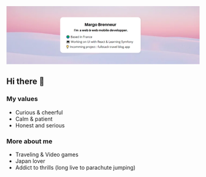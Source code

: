 ![Cover](https://github.com/Margo-Git/Margo-git/blob/effeb9bdff43cf96f87974dfc9b276dd25468e93/img/dune_02.png)
## Hi there 👋 

### My values

- Curious & cheerful
- Calm & patient
- Honest and serious

### More about me 

- Traveling & Video games
- Japan lover
- Addict to thrills (long live to parachute jumping)




